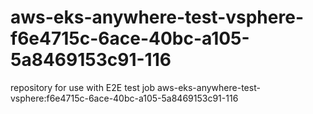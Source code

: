 # aws-eks-anywhere-test-vsphere-f6e4715c-6ace-40bc-a105-5a8469153c91-116
repository for use with E2E test job aws-eks-anywhere-test-vsphere:f6e4715c-6ace-40bc-a105-5a8469153c91-116
